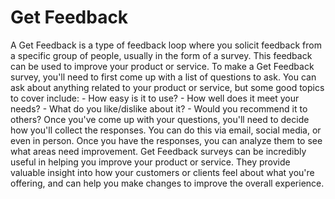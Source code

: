 # Get Feedback

A Get Feedback is a type of feedback loop where you solicit feedback from a specific group of people, usually in the form of a survey. This feedback can be used to improve your product or service. To make a Get Feedback survey, you'll need to first come up with a list of questions to ask. You can ask about anything related to your product or service, but some good topics to cover include: - How easy is it to use? - How well does it meet your needs? - What do you like/dislike about it? - Would you recommend it to others? Once you've come up with your questions, you'll need to decide how you'll collect the responses. You can do this via email, social media, or even in person. Once you have the responses, you can analyze them to see what areas need improvement. Get Feedback surveys can be incredibly useful in helping you improve your product or service. They provide valuable insight into how your customers or clients feel about what you're offering, and can help you make changes to improve the overall experience.
